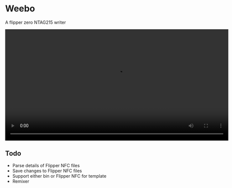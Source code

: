 # Weebo

A flipper zero NTAG215 writer


<p align="center">
  <video src="https://raw.githubusercontent.com/bettse/weebo/main/demo.mp4" width="720px"></video>
</p>

## Todo

 - Parse details of Flipper NFC files
 - Save changes to Flipper NFC files
 - Support either bin or Flipper NFC for template
 - Remixer
